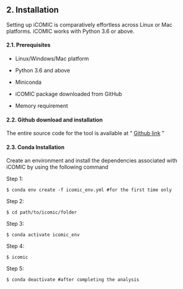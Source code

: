 ## 2. Installation

  

Setting up iCOMIC is comparatively effortless across Linux or Mac platforms. iCOMIC works with Python 3.6 or above.

#### 2.1. Prerequisites

- Linux/Windows/Mac platform

- Python 3.6 and above

- Miniconda

- iCOMIC package downloaded from GitHub

- Memory requirement

#### 2.2. Github download and installation

The entire source code for the tool is available at “ [Github link](https://github.com/RamanLab/iCOMIC) ”

#### 2.3. Conda Installation
Create an environment and install the dependencies associated with iCOMIC by using the following command 

Step 1:
```
$ conda env create -f icomic_env.yml #for the first time only
```

Step 2:
```
$ cd path/to/icomic/folder
```

Step 3:
```
$ conda activate icomic_env
```

Step 4:
```
$ icomic
```
Step 5:
```
$ conda deactivate #after completing the analysis
```
